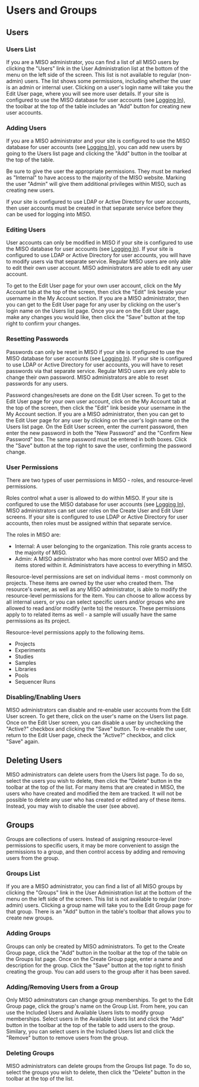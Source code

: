 # Users and Groups

## Users

### Users List

If you are a MISO administrator, you can find a list of all MISO users by clicking the "Users" link in the User
Administration list at the bottom of the menu on the left side of the screen. This list is not available to regular
(non-admin) users. The list shows some permissions, including whether the user is an admin or internal user. Clicking
on a user's login name will take you the Edit User page, where you will see more user details. If your site is
configured to use the MISO database for user accounts (see [Logging In](../site_configuration/#logging-in)), the
toolbar at the top of the table includes an "Add" button for creating new user accounts.



### Adding Users

If you are a MISO administrator and your site is configured to use the MISO database for user accounts (see
[Logging In](../site_configuration/#logging-in)), you can add new users by going to the Users list page and clicking
the "Add" button in the toolbar at the top of the table.

Be sure to give the user the appropriate permissions. They must be marked as "Internal" to have access to the majority
of the MISO website. Marking the user "Admin" will give them additional privileges within MISO, such as creating new
users.

If your site is configured to use LDAP or Active Directory for user accounts, then user accounts must be created in
that separate service before they can be used for logging into MISO.



### Editing Users

User accounts can only be modified in MISO if your site is configured to use the MISO database for user accounts (see
[Logging In](../site_configuration/#logging-in)). If your site is configured to use LDAP or Active Directory for user
accounts, you will have to modify users via that separate service. Regular MISO users are only able to edit their own
user account. MISO administrators are able to edit any user account.

To get to the Edit User page for your own user account, click on the My Account tab at the top of the screen, then
click the "Edit" link beside your username in the My Account section. If you are a MISO administrator, then you can get
to the Edit User page for any user by clicking on the user's login name on the Users list page. Once you are on the
Edit User page, make any changes you would like, then click the "Save" button at the top right to confirm your changes.



### Resetting Passwords

Passwords can only be reset in MISO if your site is configured to use the MISO database for user accounts (see
[Logging In](../site_configuration/#logging-in)). If your site is configured to use LDAP or Active Directory for user
accounts, you will have to reset passwords via that separate service. Regular MISO users are only able to change their
own password. MISO administrators are able to reset passwords for any users.

Password changes/resets are done on the Edit User screen. To get to the Edit User page for your own user account, click
on the My Account tab at the top of the screen, then click the "Edit" link beside your username in the My Account
section. If you are a MISO administrator, then you can get to the Edit User page for any user by clicking on the user's
login name on the Users list page. On the Edit User screen, enter the current password, then enter the new password in
both the "New Password" and the "Confirm New Password" box. The same password must be entered in both boxes. Click the
"Save" button at the top right to save the user, confirming the password change.



### User Permissions

There are two types of user permissions in MISO - roles, and resource-level permissions.

Roles control what a user is allowed to do within MISO. If your site is configured to use the MISO database for user
accounts (see [Logging In](../site_configuration/#logging-in)), MISO administrators can set user roles on the Create
User and Edit User screens. If your site is configured to use LDAP or Active Directory for user accounts, then roles
must be assigned within that separate service.

The roles in MISO are:

* Internal: A user belonging to the organization. This role grants access to the majority of MISO.
* Admin: A MISO administrator who has more control over MISO and the items stored within it. Administrators have access
  to everything in MISO.

Resource-level permissions are set on individual items - most commonly on projects. These items are owned by the user
who created them. The resource's owner, as well as any MISO administrator, is able to modify the resource-level
permissions for the item. You can choose to allow access by all internal users, or you can select specific users
and/or groups who are allowed to read and/or modify (write to) the resource. These permissions apply to to related
items as well - a sample will usually have the same permissions as its project.

Resource-level permissions apply to the following items.

* Projects
* Experiments
* Studies
* Samples
* Libraries
* Pools
* Sequencer Runs



### Disabling/Enabling Users

MISO administrators can disable and re-enable user accounts from the Edit User screen. To get there, click on the
user's name on the Users list page. Once on the Edit User screen, you can disable a user by unchecking the "Active?"
checkbox and clicking the "Save" button. To re-enable the user, return to the Edit User page, check the "Active?"
checkbox, and click "Save" again.



## Deleting Users

MISO administrators can delete users from the Users list page. To do so, select the users you wish to delete, then
click the "Delete" button in the toolbar at the top of the list. For many items that are created in MISO, the users who
have created and modified the item are tracked. It will not be possible to delete any user who has created or edited
any of these items. Instead, you may wish to disable the user (see above).

## Groups

Groups are collections of users. Instead of assigning resource-level permissions to specific users, it may be more
convenient to assign the permissions to a group, and then control access by adding and removing users from the group.



### Groups List

If you are a MISO administrator, you can find a list of all MISO groups by clicking the "Groups" link in the User
Administration list at the bottom of the menu on the left side of the screen. This list is not available to regular
(non-admin) users. Clicking a group name will take you to the Edit Group page for that group. There is an "Add" button
in the table's toolbar that allows you to create new groups.



### Adding Groups

Groups can only be created by MISO administrators. To get to the Create Group page, click the "Add" button in the
toolbar at the top of the table on the Groups list page. Once on the Create Group page, enter a name and description
for the group. Click the "Save" button at the top right to finish creating the group. You can add users to the group
after it has been saved.



### Adding/Removing Users from a Group

Only MISO adminstrators can change group memberships. To get to the Edit Group page, click the group's name on the
Group List. From here, you can use the Included Users and Available Users lists to modify group memberships. Select
users in the Available Users list and click the "Add" button in the toolbar at the top of the table to add users to
the group. Similary, you can select users in the Included Users list and click the "Remove" button to remove users from
the group.

### Deleting Groups

MISO administrators can delete groups from the Groups list page. To do so, select the groups you wish to delete, then
click the "Delete" button in the toolbar at the top of the list.
